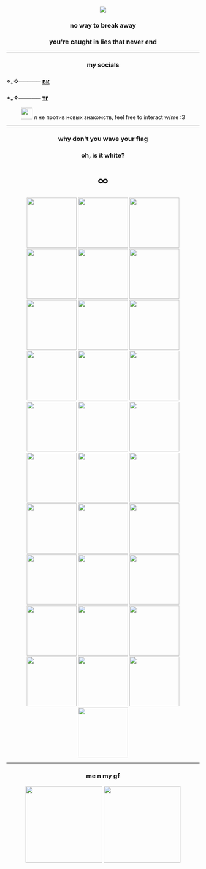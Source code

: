 ### <p align="center"> ![](https://komarev.com/ghpvc/?username=kaizenyann&color=blue)
### <p align="center">no way to break away
### <p align="center">      you're caught in lies that never end
____ 

### <p align="center">my socials
### ∘₊✧───── [вк](https://vk.com/kaizenyan)
### ∘₊✧───── [тг](https://t.me/kaizenyan)
<p align="center"> <img src="https://static.wikia.nocookie.net/danganronpa/images/3/3f/Nagito_Komaeda_Island_Mode_Icon.png/revision/latest?cb=20170218094824"<width="30" height="30"> я не против новых знакомств, feel free to interact w/me :3
  
____
  
### <p align="center"> why don't you wave your flag
### <p align="center"> oh, is it white?
# <p align="center">∞

<p align="center"> <img src="https://media1.tenor.com/m/DYI3GZgQefUAAAAC/lavgyu.gif"<width="130" height="130">
<img src="https://media1.tenor.com/m/xf5QOEzUR4gAAAAd/sigewinne-genshin-impact.gif"<width="130" height="130">
<img src="https://media1.tenor.com/m/reZktWkxtQYAAAAC/nagito-komaeda.gif"<width="130" height="130">
<img src="https://media1.tenor.com/m/6DL25hz9fSkAAAAd/idv-identityv.gif"<width="130" height="130">
<img src="https://media1.tenor.com/m/XEG1y6PbO3gAAAAd/byuntear-txt.gif"<width="130" height="130">
<img src="https://media1.tenor.com/m/sGt8Sv4c8hwAAAAd/venti-genshin-impact.gif"<width="130" height="130">
<img src="https://media1.tenor.com/m/AVxAzvMrhwwAAAAC/basil-omori.gif"<width="130" height="130">
<img src="https://media1.tenor.com/m/AFmBYrF3L38AAAAd/mizuki-mizuki-akiyama.gif"<width="130" height="130">
<img src="https://media.tenor.com/1spWr8nw8VQAAAAd/yttd-shy.gif"<width="130" height="130">
<img src="https://media1.tenor.com/m/JxOPntQrz-QAAAAd/xdinary-heroes-xdhluvs.gif"<width="130" height="130">
<img src="https://media1.tenor.com/m/HRFnbJZYZAMAAAAd/love-kinich.gif"<width="130" height="130">
<img src="https://media1.tenor.com/m/WvdnsQLqpnAAAAAd/actspromise-beomjun-hug.gif"<width="130" height="130">
<img src="https://media1.tenor.com/m/u0C0NyHvaGcAAAAd/basil-omori-sans-undertale.gif"<width="130" height="130">
<img src="https://media1.tenor.com/m/drtCZevDWmoAAAAd/enstars-ayase-mayoi.gif"<width="130" height="130">
<img src="https://c.tenor.com/NL3JGouccFwAAAAC/tenor.gif"<width="130" height="130">
<img src="https://media1.tenor.com/m/tqXJi50FH38AAAAd/rui-kamishiro-good-night.gif"<width="130" height="130">
<img src="https://media1.tenor.com/m/k5L6bvfqi1cAAAAd/beomgyu-txt.gif"<width="130" height="130">
<img src="https://media1.tenor.com/m/LW2tZcwIeb0AAAAC/genshin-impact-picmix-picmix.gif"<width="130" height="130">
<img src="https://media1.tenor.com/m/Ob3lI9jaQLkAAAAC/kazuha-kaedehara.gif"<width="130" height="130">
<img src="https://media.tenor.com/0px_qIBQaBQAAAAj/ppulbatu-dagonyang.gif"<width="130" height="130">
<img src="https://media1.tenor.com/m/bEaVVkI-wOwAAAAC/ruikasa.gif"<width="130" height="130">
<img src="https://media1.tenor.com/m/TVo5pnvRYpwAAAAd/mayoi-mayoi-ayase.gif"<width="130" height="130">
<img src="https://media1.tenor.com/m/mmCgTIKi6OwAAAAd/kaedehara-kazuha-genshin-impact.gif"<width="130" height="130">
<img src="https://c.tenor.com/6wYNLZoaE3YAAAAC/tenor.gif"<width="130" height="130">
<img src="https://media1.tenor.com/m/EGyIBjfe0MkAAAAd/rui-kamishiro-project-sekai.gif"<width="130" height="130">
<img src="https://media.tenor.com/LfXkK-A6b-8AAAAd/gaon-xdinary-heroes.gif"<width="130" height="130">
<img src="https://media1.tenor.com/m/WK7lG7U-pOUAAAAd/aster-nu-carnival.gif"<width="130" height="130">
<img src="https://media1.tenor.com/m/4ecdI2SgTHsAAAAd/kinich-genshin-impact.gif"<width="130" height="130">
<img src="https://media1.tenor.com/m/94L3EavI1LwAAAAC/kuroaka-yuri.gif"<width="130" height="130">
<img src="https://media1.tenor.com/m/SdF8q7C4Z78AAAAd/xdinary-heroes-gaon-xdinary-heroes-jiseok.gif"<width="130" height="130">
<img src="https://c.tenor.com/dYXnUtDP3jAAAAAC/tenor.gif"<width="130" height="130">
  
____

### <p align="center"> me n my gf
<p align="center"> <img src="https://media1.tenor.com/m/IrPd2m1R0GUAAAAC/xiaoven-venxiao.gif"<width="200" height="200">
<img src="https://media1.tenor.com/m/rJ9q1IMK8soAAAAC/xiaoven-venxiao.gif"<width="200" height="200">
